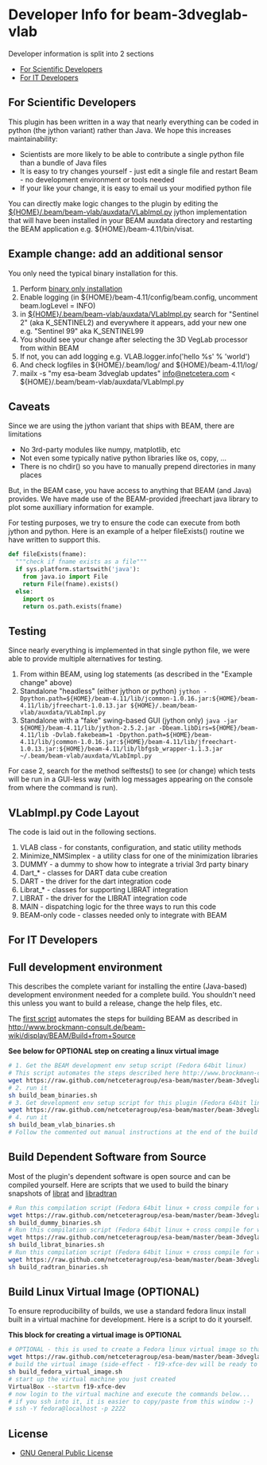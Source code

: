 Developer Info for beam-3dveglab-vlab
=======================================

Developer information is split into 2 sections
* [For Scientific Developers](https://github.com/netceteragroup/esa-beam/blob/master/beam-3dveglab-vlab/README.md#for-scientific-developers-)
* [For IT Developers](https://github.com/netceteragroup/esa-beam/blob/master/beam-3dveglab-vlab/README.md#for-it-developers)

For Scientific Developers 
---------------------------
This plugin has been written in a way that nearly everything can be coded in python (the jython variant) rather than Java. We hope this increases maintainability:

* Scientists are more likely to be able to contribute a single python file than a bundle of Java files
* It is easy to try changes yourself - just edit a single file and restart Beam - no development environment or tools needed
* If your like your change, it is easy to email us your modified python file

You can directly make logic changes to the plugin by editing the [${HOME}/.beam/beam-vlab/auxdata/VLabImpl.py](https://raw.github.com/netceteragroup/esa-beam/master/beam-3dveglab-vlab/src/main/resources/auxdata/VLabImpl.py) jython implementation that will have been installed in your BEAM auxdata directory and restarting the BEAM application e.g. ${HOME}/beam-4.11/bin/visat. 

Example change: add an additional sensor 
---------------------------
You only need the typical binary installation for this.

1. Perform [binary only installation](https://github.com/netceteragroup/esa-beam#binary-installation)
2. Enable logging (in ${HOME}/beam-4.11/config/beam.config, uncomment beam.logLevel = INFO)
3. in [${HOME}/.beam/beam-vlab/auxdata/VLabImpl.py](https://raw.github.com/netceteragroup/esa-beam/master/beam-3dveglab-vlab/src/main/resources/auxdata/VLabImpl.py) search for "Sentinel 2" (aka K_SENTINEL2) and everywhere it appears, add your new one e.g. "Sentinel 99" aka K_SENTINEL99
4. You should see your change after selecting the 3D VegLab processor from within BEAM
5. If not, you can add logging e.g. VLAB.logger.info('hello %s' % 'world')
6. And check logfiles in ${HOME}/.beam/log/ and ${HOME}/beam-4.11/log/
7. mailx -s "my esa-beam 3dveglab updates" info@netcetera.com < ${HOME}/.beam/beam-vlab/auxdata/VLabImpl.py

Caveats
---------------------------
Since we are using the jython variant that ships with BEAM, there are limitations
* No 3rd-party modules like numpy, matplotlib, etc
* Not even some typically native python libraries like os, copy, ...
* There is no chdir() so you have to manually prepend directories in many places

But, in the BEAM case, you have access to anything that BEAM (and Java) provides. We have made use of the BEAM-provided jfreechart java library to plot some auxilliary information for example.

For testing purposes, we try to ensure the code can execute from both jython and python. Here is an example of a helper fileExists() routine we have written to support this.

```python
def fileExists(fname):
  """check if fname exists as a file"""
  if sys.platform.startswith('java'):
    from java.io import File
    return File(fname).exists()
  else:
    import os
    return os.path.exists(fname)
```

Testing
---------------------------
Since nearly everything is implemented in that single python file, we were able to provide multiple alternatives for testing.

1. From within BEAM, using log statements (as described in the "Example change" above)
2. Standalone "headless" (either jython or python)
```jython -Dpython.path=${HOME}/beam-4.11/lib/jcommon-1.0.16.jar:${HOME}/beam-4.11/lib/jfreechart-1.0.13.jar ${HOME}/.beam/beam-vlab/auxdata/VLabImpl.py```
3. Standalone with a "fake" swing-based GUI (jython only)
```java -jar ${HOME}/beam-4.11/lib/jython-2.5.2.jar -Dbeam.libDirs=${HOME}/beam-4.11/lib -Dvlab.fakebeam=1 -Dpython.path=${HOME}/beam-4.11/lib/jcommon-1.0.16.jar:${HOME}/beam-4.11/lib/jfreechart-1.0.13.jar:${HOME}/beam-4.11/lib/lbfgsb_wrapper-1.1.3.jar ~/.beam/beam-vlab/auxdata/VLabImpl.py```

For case 2, search for the method selftests() to see (or change) which tests will be run in a GUI-less way (with log messages appearing on the console from where the command is run).

VLabImpl.py Code Layout
---------------------------
The code is laid out in the following sections.

1. VLAB class - for constants, configuration, and static utility methods
2. Minimize_NMSimplex - a utility class for one of the minimization libraries
3. DUMMY - a dummy to show how to integrate a trivial 3rd party binary
4. Dart_* - classes for DART data cube creation
5. DART - the driver for the dart integration code
6. Librat_* - classes for supporting LIBRAT integration
7. LIBRAT - the driver for the LIBRAT integration code
8. MAIN - dispatching logic for the three ways to run this code
9. BEAM-only code - classes needed only to integrate with BEAM

For IT Developers
---------------------------

Full development environment
------------------------------------------
This describes the complete variant for installing the entire (Java-based) development environment needed for a complete build. You shouldn't need this unless you want to build a release, change the help files, etc.

The [first script](https://github.com/netceteragroup/esa-beam/blob/master/beam-3dveglab-vlab/src/main/scripts/build_beam_binaries.sh) automates the steps for building BEAM as described in http://www.brockmann-consult.de/beam-wiki/display/BEAM/Build+from+Source

**See below for OPTIONAL step on creating a linux virtual image**

```bash
# 1. Get the BEAM development env setup script (Fedora 64bit linux)
# This script automates the steps described here http://www.brockmann-consult.de/beam-wiki/display/BEAM/Build+from+Source
wget https://raw.github.com/netceteragroup/esa-beam/master/beam-3dveglab-vlab/src/main/scripts/build_beam_binaries.sh 
# 2. run it
sh build_beam_binaries.sh
# 3. Get development env setup script for this plugin (Fedora 64bit linux)
wget https://raw.github.com/netceteragroup/esa-beam/master/beam-3dveglab-vlab/src/main/scripts/build_beam_vlab_binaries.sh
# 4. run it
sh build_beam_vlab_binaries.sh
# Follow the commented out manual instructions at the end of the build script to finish eclipse configuration
```

Build Dependent Software from Source
------------------------------------------
Most of the plugin's dependent software is open source and can be compiled yourself. Here are scripts that we used to build the binary snapshots of [librat](http://www2.geog.ucl.ac.uk/~plewis/bpms/src/lib/) and [libradtran](http://www.libradtran.org/doku.php)

```bash
# Run this compilation script (Fedora 64bit linux + cross compile for win32 )
wget https://raw.github.com/netceteragroup/esa-beam/master/beam-3dveglab-vlab/src/main/scripts/build_dummy_binaries.sh
sh build_dummy_binaries.sh
# Run this compilation script (Fedora 64bit linux + cross compile for win32 )
wget https://raw.github.com/netceteragroup/esa-beam/master/beam-3dveglab-vlab/src/main/scripts/build_librat_binaries.sh
sh build_librat_binaries.sh
# Run this compilation script (Fedora 64bit linux + cross compile for win32 )
wget https://raw.github.com/netceteragroup/esa-beam/master/beam-3dveglab-vlab/src/main/scripts/build_radtran_binaries.sh
sh build_radtran_binaries.sh
```

Build Linux Virtual Image (OPTIONAL)
------------------------------------------
To ensure reproducibility of builds, we use a standard fedora linux install
built in a virtual machine for development. Here is a script to do it yourself.

**This block for creating a virtual image is OPTIONAL**
```bash
# OPTIONAL - this is used to create a Fedora linux virtual image so that you can be sure that the build environment setup script below works unmodified 
wget https://raw.github.com/netceteragroup/esa-beam/master/beam-3dveglab-vlab/src/main/scripts/build_fedora_virtual_image.sh
# build the virtual image (side-effect - f19-xfce-dev will be ready to start in VirtualBox)
sh build_fedora_virtual_image.sh
# start up the virtual machine you just created
VirtualBox --startvm f19-xfce-dev
# now login to the virtual machine and execute the commands below...
# if you ssh into it, it is easier to copy/paste from this window :-)
# ssh -Y fedora@localhost -p 2222

```

License
-----------------------------------------
* [GNU General Public License](http://www.gnu.org/licenses//gpl-3.0-standalone.html)
